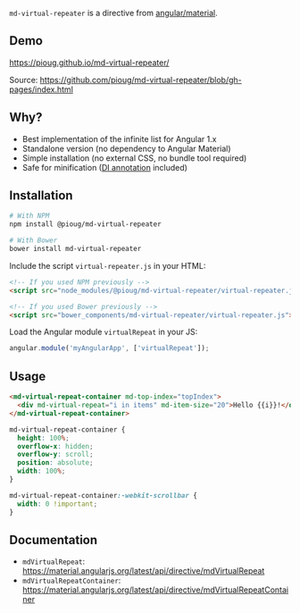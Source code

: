 `md-virtual-repeater` is a directive from [angular/material](https://github.com/angular/material).

## Demo

https://pioug.github.io/md-virtual-repeater/

Source: https://github.com/pioug/md-virtual-repeater/blob/gh-pages/index.html

## Why?

- Best implementation of the infinite list for Angular 1.x
- Standalone version (no dependency to Angular Material)
- Simple installation (no external CSS, no bundle tool required)
- Safe for minification ([DI annotation](https://docs.angularjs.org/guide/di) included)

## Installation

```bash
# With NPM
npm install @pioug/md-virtual-repeater

# With Bower
bower install md-virtual-repeater
```

Include the script `virtual-repeater.js` in your HTML:

```html
<!-- If you used NPM previously -->
<script src="node_modules/@pioug/md-virtual-repeater/virtual-repeater.js"></script>

<!-- If you used Bower previously -->
<script src="bower_components/md-virtual-repeater/virtual-repeater.js"></script>
```

Load the Angular module `virtualRepeat` in your JS:

```js
angular.module('myAngularApp', ['virtualRepeat']);
```

## Usage

```html
<md-virtual-repeat-container md-top-index="topIndex">
  <div md-virtual-repeat="i in items" md-item-size="20">Hello {{i}}!</div>
</md-virtual-repeat-container>
```

```css
md-virtual-repeat-container {
  height: 100%;
  overflow-x: hidden;
  overflow-y: scroll;
  position: absolute;
  width: 100%;
}

md-virtual-repeat-container:-webkit-scrollbar {
  width: 0 !important;
}
```

## Documentation

- `mdVirtualRepeat`: https://material.angularjs.org/latest/api/directive/mdVirtualRepeat
- `mdVirtualRepeatContainer`: https://material.angularjs.org/latest/api/directive/mdVirtualRepeatContainer
